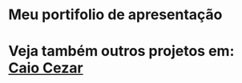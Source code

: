 # Meu portifolio de apresentação

# Veja também outros projetos em: <a href="https://github.com/Skarzyll" target="_blanck">Caio Cezar</a>
